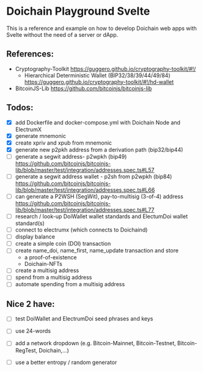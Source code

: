 # Doichain Playground Svelte

This is a reference and example on how to develop Doichain web apps with Svelte without the need of a server or dApp.

## References:
- Cryptography-Toolkit https://guggero.github.io/cryptography-toolkit/#!/
  - Hierarchical Deterministic Wallet (BIP32/38/39/44/49/84) https://guggero.github.io/cryptography-toolkit/#!/hd-wallet
- BitcoinJS-Lib https://github.com/bitcoinjs/bitcoinjs-lib

## Todos:
- [x] add Dockerfile and docker-compose.yml with Doichain Node and ElectrumX
- [x] generate mnemonic
- [x] create xpriv and xpub from mnemonic 
- [x] generate new p2pkh address from a derivation path (bip32/bip44)
- [ ] generate a segwit address- p2wpkh (bip49) https://github.com/bitcoinjs/bitcoinjs-lib/blob/master/test/integration/addresses.spec.ts#L57
- [ ] generate a segwit address wallet - p2sh from p2wpkh (bip84) https://github.com/bitcoinjs/bitcoinjs-lib/blob/master/test/integration/addresses.spec.ts#L66
- [ ] can generate a P2WSH (SegWit), pay-to-multisig (3-of-4) address https://github.com/bitcoinjs/bitcoinjs-lib/blob/master/test/integration/addresses.spec.ts#L77
- [ ] research / look-up DoiWallet wallet standards and ElectumDoi wallet standard(s) 
- [ ] connect to electrumx (which connects to Doichaind)
- [ ] display balance
- [ ] create a simple coin (DOI) transaction 
- [ ] create name_doi, name_first, name_update transaction and store
  - a proof-of-existence
  - Doichain-NFTs
- [ ] create a multisig address
- [ ] spend from a multisig address
- [ ] automate spending from a multisig address

## Nice 2 have:
- [ ] test DoiWallet and ElectrumDoi seed phrases and keys
- [ ] use 24-words
- [ ] add a network dropdown (e.g. Bitcoin-Mainnet, Bitcoin-Testnet, Bitcoin-RegTest, Doichain,...)
- [ ] use a better entropy / random generator


